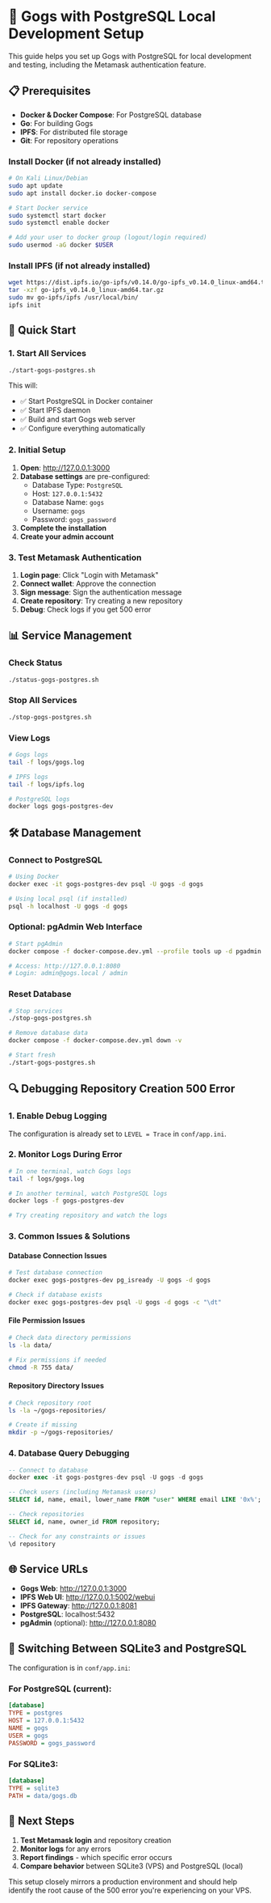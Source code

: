 # 🐘 Gogs with PostgreSQL Local Development Setup

This guide helps you set up Gogs with PostgreSQL for local development and testing, including the Metamask authentication feature.

## 📋 Prerequisites

- **Docker & Docker Compose**: For PostgreSQL database
- **Go**: For building Gogs
- **IPFS**: For distributed file storage
- **Git**: For repository operations

### Install Docker (if not already installed)
```bash
# On Kali Linux/Debian
sudo apt update
sudo apt install docker.io docker-compose

# Start Docker service
sudo systemctl start docker
sudo systemctl enable docker

# Add your user to docker group (logout/login required)
sudo usermod -aG docker $USER
```

### Install IPFS (if not already installed)
```bash
wget https://dist.ipfs.io/go-ipfs/v0.14.0/go-ipfs_v0.14.0_linux-amd64.tar.gz
tar -xzf go-ipfs_v0.14.0_linux-amd64.tar.gz
sudo mv go-ipfs/ipfs /usr/local/bin/
ipfs init
```

## 🚀 Quick Start

### 1. Start All Services
```bash
./start-gogs-postgres.sh
```

This will:
- ✅ Start PostgreSQL in Docker container
- ✅ Start IPFS daemon
- ✅ Build and start Gogs web server
- ✅ Configure everything automatically

### 2. Initial Setup
1. **Open**: http://127.0.0.1:3000
2. **Database settings** are pre-configured:
   - Database Type: `PostgreSQL`
   - Host: `127.0.0.1:5432`
   - Database Name: `gogs`
   - Username: `gogs`  
   - Password: `gogs_password`
3. **Complete the installation**
4. **Create your admin account**

### 3. Test Metamask Authentication
1. **Login page**: Click "Login with Metamask"
2. **Connect wallet**: Approve the connection
3. **Sign message**: Sign the authentication message
4. **Create repository**: Try creating a new repository
5. **Debug**: Check logs if you get 500 error

## 📊 Service Management

### Check Status
```bash
./status-gogs-postgres.sh
```

### Stop All Services
```bash
./stop-gogs-postgres.sh
```

### View Logs
```bash
# Gogs logs
tail -f logs/gogs.log

# IPFS logs  
tail -f logs/ipfs.log

# PostgreSQL logs
docker logs gogs-postgres-dev
```

## 🛠️ Database Management

### Connect to PostgreSQL
```bash
# Using Docker
docker exec -it gogs-postgres-dev psql -U gogs -d gogs

# Using local psql (if installed)
psql -h localhost -U gogs -d gogs
```

### Optional: pgAdmin Web Interface
```bash
# Start pgAdmin
docker compose -f docker-compose.dev.yml --profile tools up -d pgadmin

# Access: http://127.0.0.1:8080
# Login: admin@gogs.local / admin
```

### Reset Database
```bash
# Stop services
./stop-gogs-postgres.sh

# Remove database data
docker compose -f docker-compose.dev.yml down -v

# Start fresh
./start-gogs-postgres.sh
```

## 🔍 Debugging Repository Creation 500 Error

### 1. Enable Debug Logging
The configuration is already set to `LEVEL = Trace` in `conf/app.ini`.

### 2. Monitor Logs During Error
```bash
# In one terminal, watch Gogs logs
tail -f logs/gogs.log

# In another terminal, watch PostgreSQL logs
docker logs -f gogs-postgres-dev

# Try creating repository and watch the logs
```

### 3. Common Issues & Solutions

#### Database Connection Issues
```bash
# Test database connection
docker exec gogs-postgres-dev pg_isready -U gogs -d gogs

# Check if database exists
docker exec gogs-postgres-dev psql -U gogs -d gogs -c "\dt"
```

#### File Permission Issues
```bash
# Check data directory permissions
ls -la data/

# Fix permissions if needed
chmod -R 755 data/
```

#### Repository Directory Issues
```bash
# Check repository root
ls -la ~/gogs-repositories/

# Create if missing
mkdir -p ~/gogs-repositories/
```

### 4. Database Query Debugging
```sql
-- Connect to database
docker exec -it gogs-postgres-dev psql -U gogs -d gogs

-- Check users (including Metamask users)
SELECT id, name, email, lower_name FROM "user" WHERE email LIKE '0x%';

-- Check repositories
SELECT id, name, owner_id FROM repository;

-- Check for any constraints or issues
\d repository
```

## 🌐 Service URLs

- **Gogs Web**: http://127.0.0.1:3000
- **IPFS Web UI**: http://127.0.0.1:5002/webui
- **IPFS Gateway**: http://127.0.0.1:8081
- **PostgreSQL**: localhost:5432
- **pgAdmin** (optional): http://127.0.0.1:8080

## 🔄 Switching Between SQLite3 and PostgreSQL

The configuration is in `conf/app.ini`:

### For PostgreSQL (current):
```ini
[database]
TYPE = postgres
HOST = 127.0.0.1:5432
NAME = gogs
USER = gogs
PASSWORD = gogs_password
```

### For SQLite3:
```ini
[database]
TYPE = sqlite3
PATH = data/gogs.db
```

## 📝 Next Steps

1. **Test Metamask login** and repository creation
2. **Monitor logs** for any errors
3. **Report findings** - which specific error occurs
4. **Compare behavior** between SQLite3 (VPS) and PostgreSQL (local)

This setup closely mirrors a production environment and should help identify the root cause of the 500 error you're experiencing on your VPS.